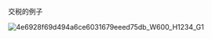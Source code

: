 交税的例子

 ![4e6928f69d494a6ce6031679eeed75db_W600_H1234_G1](https://gitee.com/hjb2722404/tuchuang/raw/master/img/20201231115636.gif)